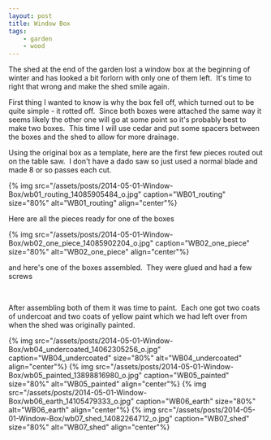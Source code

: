 ```yaml
---
layout: post
title: Window Box
tags:
    - garden
    - wood
---
```


The shed at the end of the garden lost a window box at the beginning of winter and has looked a bit forlorn with only one of them left.  It's time to right that wrong and make the shed smile again.

First thing I wanted to know is why the box fell off, which turned out to be quite simple - it rotted off.  Since both boxes were attached the same way it seems likely the other one will go at some point so it's probably best to make two boxes.  This time I will use cedar and put some spacers between the boxes and the shed to allow for more drainage.

Using the original box as a template, here are the first few pieces routed out on the table saw.  I don't have a dado saw so just used a normal blade and made 8 or so passes each cut.

{% img src="/assets/posts/2014-05-01-Window-Box/wb01_routing_14085905484_o.jpg" caption="WB01_routing" size="80%" alt="WB01_routing" align="center"%}

Here are all the pieces ready for one of the boxes

{% img src="/assets/posts/2014-05-01-Window-Box/wb02_one_piece_14085902204_o.jpg" caption="WB02_one_piece" size="80%" alt="WB02_one_piece" align="center"%}

and here's one of the boxes assembled.  They were glued and had a few screws

 

After assembling both of them it was time to paint.  Each one got two coats of undercoat and two coats of yellow paint which we had left over from when the shed was originally painted.

{% img src="/assets/posts/2014-05-01-Window-Box/wb04_undercoated_14062305256_o.jpg" caption="WB04_undercoated" size="80%" alt="WB04_undercoated" align="center"%}
{% img src="/assets/posts/2014-05-01-Window-Box/wb05_painted_13898816980_o.jpg" caption="WB05_painted" size="80%" alt="WB05_painted" align="center"%}
{% img src="/assets/posts/2014-05-01-Window-Box/wb06_earth_14105479333_o.jpg" caption="WB06_earth" size="80%" alt="WB06_earth" align="center"%}
{% img src="/assets/posts/2014-05-01-Window-Box/wb07_shed_14082264712_o.jpg" caption="WB07_shed" size="80%" alt="WB07_shed" align="center"%}